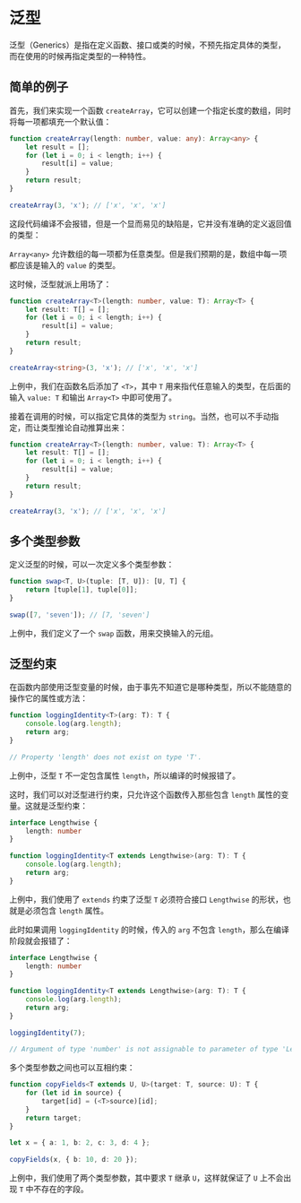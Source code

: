 # 泛型

泛型（Generics）是指在定义函数、接口或类的时候，不预先指定具体的类型，而在使用的时候再指定类型的一种特性。

## 简单的例子

首先，我们来实现一个函数 `createArray`，它可以创建一个指定长度的数组，同时将每一项都填充一个默认值：

``` typescript
function createArray(length: number, value: any): Array<any> {
	let result = [];
	for (let i = 0; i < length; i++) {
		result[i] = value;
	}
	return result;
}
 
createArray(3, 'x'); // ['x', 'x', 'x']
```

这段代码编译不会报错，但是一个显而易见的缺陷是，它并没有准确的定义返回值的类型：

`Array<any>` 允许数组的每一项都为任意类型。但是我们预期的是，数组中每一项都应该是输入的 `value` 的类型。

这时候，泛型就派上用场了：

``` typescript
function createArray<T>(length: number, value: T): Array<T> {
	let result: T[] = [];
	for (let i = 0; i < length; i++) {
		result[i] = value;
	}
	return result;
}
 
createArray<string>(3, 'x'); // ['x', 'x', 'x']
```

上例中，我们在函数名后添加了 `<T>`，其中 `T` 用来指代任意输入的类型，在后面的输入 `value: T` 和输出 `Array<T>` 中即可使用了。

接着在调用的时候，可以指定它具体的类型为 `string`。当然，也可以不手动指定，而让类型推论自动推算出来：

``` typescript
function createArray<T>(length: number, value: T): Array<T> {
	let result: T[] = [];
	for (let i = 0; i < length; i++) {
		result[i] = value;
	}
	return result;
}
 
createArray(3, 'x'); // ['x', 'x', 'x']
```

## 多个类型参数

定义泛型的时候，可以一次定义多个类型参数：

``` typescript
function swap<T, U>(tuple: [T, U]): [U, T] {
	return [tuple[1], tuple[0]];
}
 
swap([7, 'seven']); // [7, 'seven']
```

上例中，我们定义了一个 `swap` 函数，用来交换输入的元组。

## 泛型约束

在函数内部使用泛型变量的时候，由于事先不知道它是哪种类型，所以不能随意的操作它的属性或方法：

``` typescript
function loggingIdentity<T>(arg: T): T {
	console.log(arg.length);
	return arg;
}
 
// Property 'length' does not exist on type 'T'.
```

上例中，泛型 `T` 不一定包含属性 `length`，所以编译的时候报错了。

这时，我们可以对泛型进行约束，只允许这个函数传入那些包含 `length` 属性的变量。这就是泛型约束：

``` typescript
interface Lengthwise {
	length: number
}
 
function loggingIdentity<T extends Lengthwise>(arg: T): T {
	console.log(arg.length);
	return arg;
}
```

上例中，我们使用了 `extends` 约束了泛型 `T` 必须符合接口 `Lengthwise` 的形状，也就是必须包含 `length` 属性。

此时如果调用 `loggingIdentity` 的时候，传入的 `arg` 不包含 `length`，那么在编译阶段就会报错了：

``` typescript
interface Lengthwise {
	length: number
}
 
function loggingIdentity<T extends Lengthwise>(arg: T): T {
	console.log(arg.length);
	return arg;
}
 
loggingIdentity(7);
 
// Argument of type 'number' is not assignable to parameter of type 'Lengthwise'.
```

多个类型参数之间也可以互相约束：

``` typescript
function copyFields<T extends U, U>(target: T, source: U): T {
	for (let id in source) {
		target[id] = (<T>source)[id];
	}
	return target;
}
 
let x = { a: 1, b: 2, c: 3, d: 4 };
 
copyFields(x, { b: 10, d: 20 });
```

上例中，我们使用了两个类型参数，其中要求 `T` 继承 `U`，这样就保证了 `U` 上不会出现 `T` 中不存在的字段。
